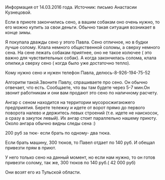 Информация от 14.03.2016 года. Источник: письмо Анастасии Кузнецовой.

Если в приюте закончились сено, а вашим собакам оно очень нужно, то его можно купить за свои деньги. Обычно такая ситуация возникает в конце зимы.

Я покупала дважды сено у этого Павла. Сено отличное, но в будки лучше солому. Клала немного общественной соломы, а сверху немного сена. На сене лежать собакам приятнее, оно не такое колючее ( это важно для чувствительных собак). А когда закончилась солома, клала опилки,а сверху сено ( когда было уже достаточно тепло).

Кому нужно сено и нужен телефон Павла, делюсь-8-926-194-75-52

Алгоритм такой.Звоните Павлу, спрашиваете про сено. Он обычно отвечает, что есть. Сообщаете, что вы там будете через 5-7 мин.Он звонит работникам и они вам продают это сено по наличному расчету.

Ангар с сеном находится на территории мусоросжигаюжего предприятия. Берете тележку и идете от ворот прямо до первого поворота налево и держитесь левых строений (т.е. идете не наискосок, а сразу в закуток левый). Их ангар стоит параллельно нашему приюту. Около ангара обычно видны следы сена :)

200 руб за тюк- если брать по одному- два тюка.

Если брать машину, 300 тюков, то Павел отдает по 140 руб. И обещал привезти прям в приют.

У него только сено на данный момент, но если нам нужно, то он готов привезти солому, так же, 300 тюков по 140 руб.( 42 000 руб)

Они возят его из Тульской области.





